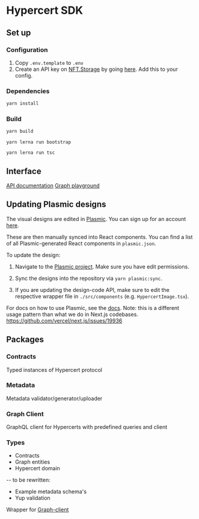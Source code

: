 # Hypercert SDK

## Set up

### Configuration

1. Copy `.env.template` to `.env`
2. Create an API key on [NFT.Storage](https://nft.storage/) by going [here](https://nft.storage/manage). Add this to your config.


### Dependencies

```bash
yarn install
```

### Build

```bash
yarn build
```

`yarn lerna run bootstrap`

`yarn lerna run tsc`

## Interface

[API documentation](/docs/API.md)
[Graph playground](https://thegraph.com/hosted-service/subgraph/bitbeckers/hypercerts-dev)

## Updating Plasmic designs

The visual designs are edited in [Plasmic](https://plasmic.app?ref=ryscheng). You can sign up for an account [here](https://plasmic.app?ref=ryscheng).

These are then manually synced into React components. You can find a list of all Plasmic-generated React components in `plasmic.json`.

To update the design:

1. Navigate to the [Plasmic project](https://studio.plasmic.app/projects/tKtnZiEMup1PmF99tS3Jhx/). Make sure you have edit permissions.

2. Sync the designs into the repository via `yarn plasmic:sync`.

3. If you are updating the design-code API, make sure to edit the respective wrapper file in `./src/components` (e.g. `HypercertImage.tsx`).

For docs on how to use Plasmic, see the [docs](https://docs.plasmic.app/learn/plasmic-studio-guide/).
Note: this is a different usage pattern than what we do in Next.js codebases.
https://github.com/vercel/next.js/issues/19936


## Packages

### Contracts

Typed instances of Hypercert protocol

### Metadata

Metadata validator/generator/uploader

### Graph Client

GraphQL client for Hypercerts with predefined queries and client

### Types

- Contracts
- Graph entities
- Hypercert domain


-- to be rewritten:
* Example metadata schema's
* Yup validation


Wrapper for [Graph-client](https://github.com/graphprotocol/graph-client)